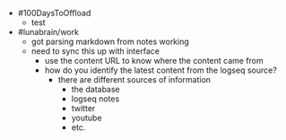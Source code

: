 - #100DaysToOffload
	- test
- #lunabrain/work
	- got parsing markdown from notes working
	- need to sync this up with interface
		- use the content URL to know where the content came from
		- how do you identify the latest content from the logseq source?
			- there are different sources of information
				- the database
				- logseq notes
				- twitter
				- youtube
				- etc.